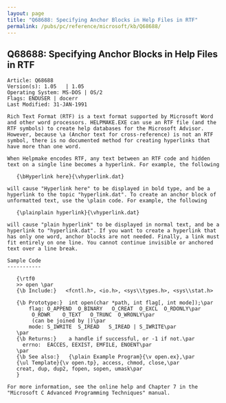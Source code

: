 ```yaml
---
layout: page
title: "Q68688: Specifying Anchor Blocks in Help Files in RTF"
permalink: /pubs/pc/reference/microsoft/kb/Q68688/
---
```


## Q68688: Specifying Anchor Blocks in Help Files in RTF

	Article: Q68688
	Version(s): 1.05   | 1.05
	Operating System: MS-DOS | OS/2
	Flags: ENDUSER | docerr
	Last Modified: 31-JAN-1991
	
	Rich Text Format (RTF) is a text format supported by Microsoft Word
	and other word processors. HELPMAKE.EXE can use an RTF file (and the
	RTF symbols) to create help databases for the Microsoft Advisor.
	However, because \a (Anchor text for cross-reference) is not an RTF
	symbol, there is no documented method for creating hyperlinks that
	have more than one word.
	
	When Helpmake encodes RTF, any text between an RTF code and hidden
	text on a single line becomes a hyperlink. For example, the following
	
	   {\bHyperlink here}{\vhyperlink.dat}
	
	will cause "Hyperlink here" to be displayed in bold type, and be a
	hyperlink to the topic "hyperlink.dat". To create an anchor block of
	unformatted text, use the \plain code. For example, the following
	
	   {\plainplain hyperlink}{\vhyperlink.dat}
	
	will cause "plain hyperlink" to be displayed in normal text, and be a
	hyperlink to "hyperlink.dat". If you want to create a hyperlink that
	has only one word, anchor blocks are not needed. Finally, a link must
	fit entirely on one line. You cannot continue invisible or anchored
	text over a line break.
	
	Sample Code
	-----------
	
	   {\rtf0
	   >> open \par
	   {\b Include:}   <fcntl.h>, <io.h>, <sys\\types.h>, <sys\\stat.h>
	
	   {\b Prototype:}  int open(char *path, int flag[, int mode]);\par
	       flag: O_APPEND  O_BINARY   O_CREAT  O_EXCL  O_RDONLY\par
	        O_RDWR    O_TEXT   O_TRUNC  O_WRONLY\par
	        (can be joined by |)\par
	       mode: S_IWRITE  S_IREAD   S_IREAD | S_IWRITE\par
	   \par
	   {\b Returns:}    a handle if successful, or -1 if not.\par
	     errno:  EACCES, EEXIST, EMFILE, ENOENT\par
	   \par
	   {\b See also:}   {\plain Example Program}{\v open.ex},\par
	   {\ul Template}{\v open.tp}, access, chmod, close,\par
	   creat, dup, dup2, fopen, sopen, umask\par
	   }
	
	For more information, see the online help and Chapter 7 in the
	"Microsoft C Advanced Programming Techniques" manual.
